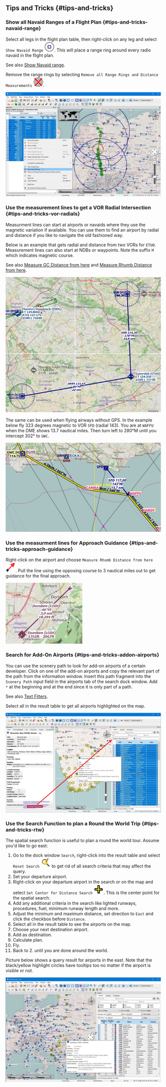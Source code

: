 ## Tips and Tricks {#tips-and-tricks}

### Show all Navaid Ranges of a Flight Plan {#tips-and-tricks-navaid-range}

Select all legs in the flight plan table, then right-click on any leg and select `Show Navaid Range` ![Show Navaid Range](../images/icons/navrange.png). This will place a range ring around every radio navaid in the flight plan.

See also [Show Navaid range](MAPDISPLAY.md#show-navaid-range).

Remove the range rings by selecting `Remove all Range Rings and Distance Measurements` ![Remove all Range Rings and Distance Measurements](../images/icons/rangeringsoff.png).

![Range Rings](../images/tutorial/tipsrangerings.jpg)

### Use the measurement lines to get a VOR Radial Intersection {#tips-and-tricks-vor-radials}

Measurment lines can start at airports or navaids where they use the magnetic variation if available. You can use them to find an airport by radial and distance if you like to navigate the old fashioned way.

Below is an example that gets radial and distance from two VORs for `ETUO`. Measurement lines can also start at NDBs or waypoints. Note the suffix `M` which indicates magnetic course.

See also [Measure GC Distance from here](MAPDISPLAY.md#measure-gc-distance-from-here) and [Measure Rhumb Distance from here](MAPDISPLAY.md#measure-rhumb-distance-from-here).

![VOR Radials](../images/tutorial/tipvor.jpg)

The same can be used when flying airways without GPS. In the example below fly 323 degrees magnetic to VOR `SFD` (radial 143). You are at `WAFFU` when the DME shows 13.7 nautical miles. Then turn left to 280°M until you intercept 302° to `GWC`.

![VOR Airways](../images/tutorial/tipvorairway.jpg)

### Use the measurment lines for Approach Guidance {#tips-and-tricks-approach-guidance}

Right-click on the airport and choose `Measure Rhumb Distance from here` ![Measure Rhumb Distance from here](../images/icons/distancemeasurerhumb.png). Pull the line using the opposing course to 3 nautical miles out to get guidance for the final approach.

![Approach Guidance](../images/tutorial/tipsapproach.jpg)

### Search for Add-On Airports {#tips-and-tricks-addon-airports}

You can use the scenery path to look for add-on airports of a certain developer. Click on one of the add-on airports and copy the relevant part of the path from the information window. Insert this path fragment into the `Scenery Path` input field in the airports tab of the search dock window. Add `*` at the beginning and at the end since it is only part of a path.

See also [Text Filters](SEARCH.md#text-filters).

Select all in the result table to get all airports highlighted on the map.

![Search Add-On](../images/tutorial/tipscenery.jpg)

### Use the Search Function to plan a Round the World Trip {#tips-and-tricks-rtw}

The spatial search function is useful to plan a round the world tour.
Assume you'd like to go east:

1. Go to the dock window `Search`, right-click into the result table and select `Reset Search` ![Reset Search](../images/icons/clear.png) to get rid of all search criteria that may affect the query.
2. Set your departure airport.
2. Right-click on your departure airport in the search or on the map and select `Set Center for Distance Search` ![Set Center for Distance Search](../images/icons/mark.png). This is the center point for the spatial search.
3. Add any additional criteria in the search like lighted runways, procedures, fuel, minimum runway length and more.
4. Adjust the minimum and maximum distance, set direction to `East` and click the checkbox before `Distance`.
5. Select all in the result table to see the airports on the map.
5. Choose your next destination airport.
6. Add as destination.
7. Calculate plan.
8. Fly.
9. Back to 2. until you are done around the world.

Picture below shows a query result for airports in the east. Note that the black/yellow highlight circles have tooltips too no matter if the airport is visible or not.

![Approach Guidance](../images/tutorial/tiprtw.jpg)

